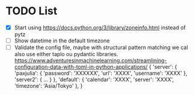 # TODO List

* [x] Start using https://docs.python.org/3/library/zoneinfo.html instead of pytz
* [ ] Show datetime in the default timezone
* [ ] Validate the config file, maybe with structural pattern matching we cal
      also use either taplo ou pydantic libraries.
      https://www.adventuresinmachinelearning.com/streamlining-configuration-data-with-toml-in-python-applications/
        {
            'server': {
                'paxjulia': {
                    'password': 'XXXXXX',
                    'url': 'XXXX',
                    'username': 'XXXX'
                },
                'server2': {
                    ...
                }
            },
            'default': {
                'calendar': 'XXXX',
                'server': 'XXXX',
                'timezone': 'Asia/Tokyo'
            },
        }
